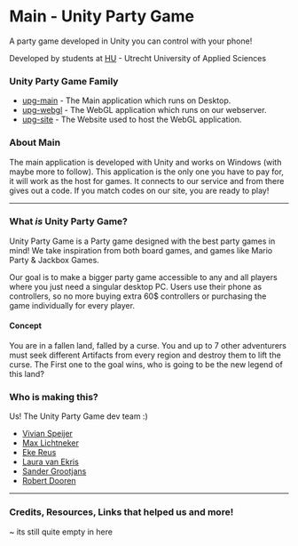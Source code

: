 # Main - Unity Party Game
A party game developed in Unity you can control with your phone!

Developed by students at [HU](https://www.hu.nl) - Utrecht University of Applied Sciences

### Unity Party Game Family
- [upg-main](https://github.com/happpy24/upg-main) - The Main application which runs on Desktop.
- [upg-webgl](https://github.com/happpy24/upg-webgl) - The WebGL application which runs on our webserver.
- [upg-site](https://github.com/happpy24/upg-site) - The Website used to host the WebGL application.

### About Main
The main application is developed with Unity and works on Windows (with maybe more to follow). This application is the only one you have to pay for, it will work as the host for games. It connects to our service and from there gives out a code. If you match codes on our site, you are ready to play!

---
### What *is* Unity Party Game?
Unity Party Game is a Party game designed with the best party games in mind! We take inspiration from both board games, and games like Mario Party & Jackbox Games.

Our goal is to make a bigger party game accessible to any and all players where you just need a singular desktop PC. Users use their phone as controllers, so no more buying extra 60$ controllers or purchasing the game individually for every player.

#### Concept
You are in a fallen land, falled by a curse. You and up to 7 other adventurers must seek different Artifacts from every region and destroy them to lift the curse. The First one to the goal wins, who is going to be the new legend of this land?

### Who is making this?
Us! The Unity Party Game dev team :)
- [Vivian Speijer](https://github.com/happpy24)
- [Max Lichtneker](https://github.com/MaxLichtneker)
- [Eke Reus](https://github.com/E-Meister2012)
- [Laura van Ekris](https://github.com/LauraVEkris)
- [Sander Grootjans](https://github.com/Sander470)
- [Robert Dooren](https://github.com/Robert-ME-DH)

---
### Credits, Resources, Links that helped us and more!

~ its still quite empty in here
